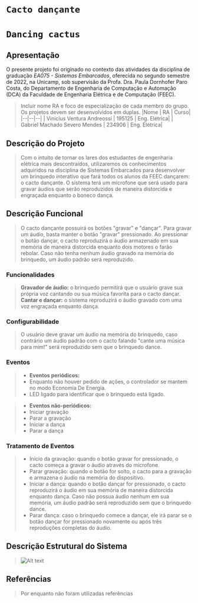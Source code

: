 # `Cacto dançante`
# `Dancing cactus`

## Apresentação

O presente projeto foi originado no contexto das atividades da disciplina de graduação *EA075 - Sistemas Embarcados*, 
oferecida no segundo semestre de 2022, na Unicamp, sob supervisão da Profa. Dra. Paula Dornhofer Paro Costa, do Departamento de Engenharia de Computação e Automação (DCA) da Faculdade de Engenharia Elétrica e de Computação (FEEC).

> Incluir nome RA e foco de especialização de cada membro do grupo. Os projetos devem ser desenvolvidos em duplas.
> |Nome  | RA | Curso|
> |--|--|--|
> | Vinicius Ventura Andreossi  | 195125  | Eng. Elétrica|
> | Gabriel Machado Severo Mendes  | 234906  | Eng. Elétrica|


## Descrição do Projeto
> Com o intuito de tornar os lares dos estudantes de engenharia elétrica mais descontraídos, utilizaremos os conhecimentos adquiridos 
> na disciplina de Sistemas Embarcados para desenvolver um brinquedo interativo que fará todos os alunos da FEEC dançarem: o cacto dançante. 
> O sistema terá um microfone que será usado para gravar áudios que serão reproduzidos de maneira distorcida e engraçada enquanto o boneco dança.

## Descrição Funcional
> O cacto dançante possuirá os botões "gravar" e "dançar". Para gravar um áudio, basta manter o botão "gravar" pressionado. Ao pressionar o botão dançar,
> o cacto reproduzirá o áudio armazenado em sua memória de maneira distorcida enquanto dois motores o farão rebolar. Caso não tenha nenhum áudio gravado
> na memória do brinquedo, um áudio padrão será reproduzido.

### Funcionalidades
> **Gravador de áudio:** o brinquedo permitirá que o usuário grave sua própria voz cantando ou sua música favorita para o cacto dançar.  
> **Cantar e dançar:** o sistema reproduzirá o áudio gravado com uma voz engraçada enquanto dança.

### Configurabilidade
> O usuário deve gravar um áudio na memória do brinquedo, caso contrário um áudio padrão com o cacto falando "cante uma música para mim!" será 
> reproduzido sem que o brinquedo dance. 

### Eventos
> * **Eventos periódicos:**
> * Enquanto não houver pedido de ações, o controlador se mantem no modo Economia De Energia.
> * LED ligado para identificar que o brinquedo está ligado.

> * **Eventos não-periódicos:**
> * Iniciar gravação
> * Parar a gravação
> * Iniciar a dança
> * Parar a dança

### Tratamento de Eventos
> * Início da gravação: quando o botão gravar for pressionado, o cacto começa a gravar o áudio através do microfone.
> * Parar gravação: quando o botão for solto, o cacto para a gravação e armazena o áudio na memória do dispositivo.
> * Iniciar a dança: quando o botão dançar for pressionado, o cacto reproduzirá o áudio em sua memória de maneira distorcida enquanto dança. Caso não
> possua áudio nenhum em sua memória, um áudio padrão será reproduzido sem que o brinquedo dance.
> * Parar dança: caso o brinquedo comece a dançar, ele irá parar se o botão dançar for pressionado novamente ou após três reproduções completas do áudio.

## Descrição Estrutural do Sistema
> <img title="a title" alt="Alt text" src="https://raw.githubusercontent.com/viniandrs/ea075-2023.1/main/projetos/cacto_dancante/images/diagrama_estrutural.png">

## Referências
> Por enquanto não foram utilizadas referências
